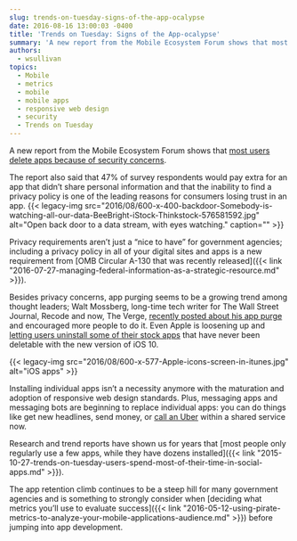 ```yaml
---
slug: trends-on-tuesday-signs-of-the-app-ocalypse
date: 2016-08-16 13:00:03 -0400
title: 'Trends on Tuesday: Signs of the App-ocalypse'
summary: 'A new report from the Mobile Ecosystem Forum shows that most users delete apps because of security concerns. The report also said that 47% of survey respondents would pay extra for an app that didn’t share personal information and that the inability to find a privacy policy is one of the leading reasons for consumers losing trust'
authors:
  - wsullivan
topics:
  - Mobile
  - metrics
  - mobile
  - mobile apps
  - responsive web design
  - security
  - Trends on Tuesday
---
```


A new report from the Mobile Ecosystem Forum shows that [most users delete apps because of security concerns](http://www.marketingcharts.com/online/1-in-2-mobile-users-say-theyve-deleted-an-app-over-privacy-concerns-69647/attachment/mefavg-actions-taken-response-to-app-privacy-concerns-aug2016/).

The report also said that 47% of survey respondents would pay extra for an app that didn’t share personal information and that the inability to find a privacy policy is one of the leading reasons for consumers losing trust in an app. {{< legacy-img src="2016/08/600-x-400-backdoor-Somebody-is-watching-all-our-data-BeeBright-iStock-Thinkstock-576581592.jpg" alt="Open back door to a data stream, with eyes watching." caption="" >}} 

Privacy requirements aren’t just a &#8220;nice to have&#8221; for government agencies; including a privacy policy in all of your digital sites and apps is a new requirement from [OMB Circular A-130 that was recently released]({{< link "2016-07-27-managing-federal-information-as-a-strategic-resource.md" >}}).

Besides privacy concerns, app purging seems to be a growing trend among thought leaders; Walt Mossberg, long-time tech writer for The Wall Street Journal, Recode and now, The Verge, [recently posted about his app purge](http://www.theverge.com/2016/7/20/12231176/walt-mossberg-delete-your-unnecessary-apps) and encouraged more people to do it. Even Apple is loosening up and [letting users uninstall some of their stock apps](http://www.theverge.com/2016/6/13/11923112/apple-ios-10-delete-stock-apps) that have never been deletable with the new version of iOS 10.

{{< legacy-img src="2016/08/600-x-577-Apple-icons-screen-in-itunes.jpg" alt="iOS apps" >}}

Installing individual apps isn’t a necessity anymore with the maturation and adoption of responsive web design standards. Plus, messaging apps and messaging bots are beginning to replace individual apps: you can do things like get new headlines, send money, or [call an Uber](https://techcrunch.com/2015/12/16/facebook-messenger-transportation/) within a shared service now.

Research and trend reports have shown us for years that  [most people only regularly use a few apps, while they have dozens installed]({{< link "2015-10-27-trends-on-tuesday-users-spend-most-of-their-time-in-social-apps.md" >}}).

The app retention climb continues to be a steep hill for many government agencies and is something to strongly consider when [deciding what metrics you’ll use to evaluate success]({{< link "2016-05-12-using-pirate-metrics-to-analyze-your-mobile-applications-audience.md" >}}) before jumping into app development.